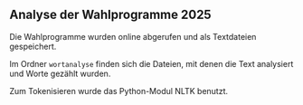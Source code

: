 ## Analyse der Wahlprogramme 2025

Die Wahlprogramme wurden online abgerufen und als Textdateien gespeichert.

Im Ordner `wortanalyse` finden sich die Dateien, mit denen die Text analysiert und Worte gezählt wurden.

Zum Tokenisieren wurde das Python-Modul NLTK benutzt.
